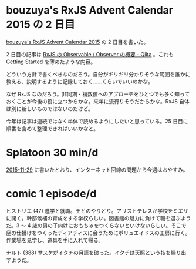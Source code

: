 # bouzuya's RxJS Advent Calendar 2015 の 2 日目

[bouzuya's RxJS Advent Calendar 2015](http://www.adventar.org/calendars/1200) の 2 日目を書いた。

2 日目の記事は [RxJS の Observable / Observer の概要 - Qiita](http://qiita.com/bouzuya/items/63a6dfca0e3ebb0f5268) 。これも Getting Started を薄めたような内容。

どういう方針で書くべきなのだろう。自分がギリギリ分かりそうな範囲を誰かに教える、説明するように記録しておく……くらいでいいのかな。

なぜ RxJS なのだろう。非同期・複数値へのアプローチをひとつでも多く知っておくことが今後の役に立つからかな。来年に流行りそうだからかな。RxJS 自体は別に新しいものではないのだけど。

今年は記事は連続ではなく単体で読めるようにしたいと思っている。25 日目に順番を含めて整理できればいいかなと。

# Splatoon 30 min/d

[2015-11-29][] に書いたとおり、インターネット回線の問題から今週はおやすみ。

# comic 1 episode/d

ヒストリエ (47) 進学と就職。王とのやりとり。アリストテレスが学校をミエザに開く。幹部候補の育成をする学校らしい。図書館の魅力に負けて職を選ぶようだ。3 〜 4 歳の男の子向けにおもちゃをつくらないといけないらしい。そこで庭の仕掛けをつくったディアディスに会うためにポリュエイドスの工房に行く。作業場を見学し、道具を手に入れて帰る。

ナルト (388) サスケがイタチの月読を破った。イタチは天照という技を繰り出すようだ。

[2015-11-29]: https://blog.bouzuya.net/2015/11/29/
